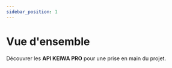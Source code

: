 ```yaml
---
sidebar_position: 1
---
```


# Vue d'ensemble

Découvrer les **API KEIWA PRO** pour une prise en main du projet.